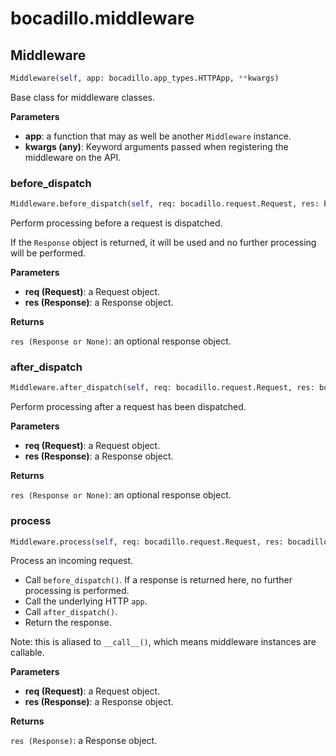 # bocadillo.middleware

## Middleware
```python
Middleware(self, app: bocadillo.app_types.HTTPApp, **kwargs)
```
Base class for middleware classes.

__Parameters__

- __app__: a function that may as well be another `Middleware` instance.
- __kwargs (any)__:
    Keyword arguments passed when registering the middleware on the API.

### before_dispatch
```python
Middleware.before_dispatch(self, req: bocadillo.request.Request, res: bocadillo.response.Response) -> Union[bocadillo.response.Response, NoneType]
```
Perform processing before a request is dispatched.

If the `Response` object is returned, it will be used
and no further processing will be performed.

__Parameters__

- __req (Request)__: a Request object.
- __res (Response)__: a Response object.

__Returns__

`res (Response or None)`: an optional response object.

### after_dispatch
```python
Middleware.after_dispatch(self, req: bocadillo.request.Request, res: bocadillo.response.Response) -> Union[bocadillo.response.Response, NoneType]
```
Perform processing after a request has been dispatched.

__Parameters__

- __req (Request)__: a Request object.
- __res (Response)__: a Response object.

__Returns__

`res (Response or None)`: an optional response object.

### process
```python
Middleware.process(self, req: bocadillo.request.Request, res: bocadillo.response.Response) -> bocadillo.response.Response
```
Process an incoming request.

- Call `before_dispatch()`. If a response is returned here, no
further processing is performed.
- Call the underlying HTTP `app`.
- Call `after_dispatch()`.
- Return the response.

Note: this is aliased to `__call__()`, which means middleware
instances are callable.

__Parameters__

- __req (Request)__: a Request object.
- __res (Response)__: a Response object.

__Returns__

`res (Response)`: a Response object.

